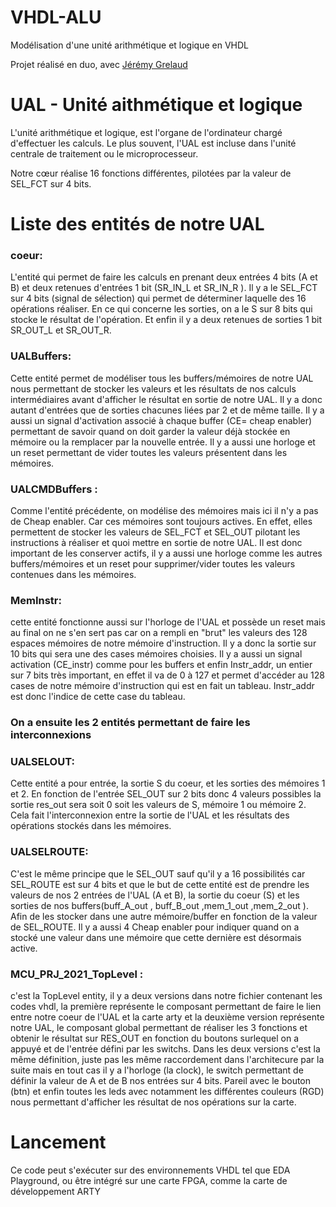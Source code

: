 # VHDL-ALU
Modélisation d'une unité arithmétique et logique en VHDL

Projet réalisé en duo, avec [Jérémy Grelaud](https://github.com/jeremyGrelaud)

# UAL - Unité aithmétique et logique

L'unité arithmétique et logique, est l'organe de l'ordinateur chargé d'effectuer les calculs. Le plus souvent, l'UAL est incluse dans l'unité centrale de traitement ou le microprocesseur.

Notre cœur réalise 16 fonctions différentes, pilotées par la valeur de SEL_FCT sur 4 bits.


# Liste des entités de notre UAL

### coeur: 
L'entité qui permet de faire les calculs en prenant deux entrées 4 bits (A et B) et deux retenues d'entrées 1 bit (SR_IN_L et SR_IN_R ).
Il y a le SEL_FCT sur 4 bits (signal de sélection) qui permet de déterminer laquelle des 16 opérations réaliser. En ce qui concerne les sorties, on a le S sur 8 bits qui stocke le résultat de l'opération. Et enfin il y a deux retenues de sorties 1 bit SR_OUT_L et SR_OUT_R.


### UALBuffers: 
Cette entité permet de modéliser tous les buffers/mémoires de notre UAL nous permettant de stocker les valeurs et les résultats de nos calculs intermédiaires avant
d'afficher le résultat en sortie de notre UAL. Il y a donc autant d'entrées que de sorties chacunes liées par 2 et de même taille. Il y a aussi un signal d'activation associé à chaque buffer (CE= cheap enabler) permettant de savoir quand on doit garder la valeur déjà stockée en mémoire ou la remplacer par la nouvelle entrée. Il y a aussi une horloge et un reset permettant de vider toutes les valeurs présentent dans les mémoires.


### UALCMDBuffers : 
Comme l'entité précédente, on modélise des mémoires mais ici il n'y a pas de Cheap enabler. Car ces mémoires sont toujours actives.
En effet, elles permettent de stocker les valeurs de SEL_FCT et SEL_OUT pilotant les instructions à réaliser et quoi mettre en sortie de notre UAL.
Il est donc important de les conserver actifs, il y a aussi une horloge comme les autres buffers/mémoires et un reset pour supprimer/vider toutes les valeurs contenues dans les mémoires.


### MemInstr: 
cette entité fonctionne aussi sur l'horloge de l'UAL et possède un reset mais au final on ne s'en sert pas car on a rempli en "brut" les valeurs des 128 espaces mémoires de
notre mémoire d'instruction. Il y a donc la sortie sur 10 bits qui sera une des cases mémoires choisies. Il y a aussi un signal activation (CE_instr) comme pour les buffers et enfin Instr_addr, un entier sur 7 bits très important, en effet il va de 0 à 127 et permet d'accéder au 128 cases de notre mémoire d'instruction qui est en fait un tableau. Instr_addr est donc l'indice de cette case du tableau.


### On a ensuite les 2 entités permettant de faire les interconnexions 

### UALSELOUT: 
Cette entité a pour entrée, la sortie S du coeur, et les sorties des mémoires 1 et 2. En fonction de l'entrée SEL_OUT sur 2 bits donc 4 valeurs possibles la sortie res_out sera soit 0 soit les valeurs de S, mémoire 1 ou mémoire 2. Cela fait l'interconnexion entre la sortie de l'UAL et les résultats des opérations stockés dans les mémoires.


### UALSELROUTE: 
C'est le même principe que le SEL_OUT sauf qu'il y a 16 possibilités car SEL_ROUTE est sur 4 bits et que le but de cette entité est de prendre les valeurs de nos 2 entrées de l'UAL (A et B), la sortie du coeur (S) et les sorties de nos buffers(buff_A_out , buff_B_out ,mem_1_out ,mem_2_out ). Afin de les stocker dans une autre mémoire/buffer en fonction de la valeur de SEL_ROUTE. Il y a aussi 4 Cheap enabler pour indiquer quand on a stocké une valeur dans une mémoire que cette dernière est désormais active.



### MCU_PRJ_2021_TopLevel : 
c'est la TopLevel entity, il y a deux versions dans notre fichier contenant les codes vhdl, la première représente le composant permettant de faire le lien entre notre coeur de l'UAL et la carte arty et la deuxième version représente notre UAL, le composant global permettant de réaliser les 3 fonctions et obtenir le résultat sur RES_OUT en fonction du boutons surlequel on a appuyé et de l'entrée défini par les switchs. Dans les deux versions c'est la même définition, juste pas les même raccordement dans l'architecure par la suite mais en tout cas il y a l'horloge (la clock), le switch permettant de définir la valeur de A et de B nos entrées sur 4 bits. Pareil avec le bouton (btn) et enfin toutes les leds avec notamment les différentes couleurs (RGD) nous permettant d'afficher les résultat de nos opérations sur la carte.


# Lancement

Ce code peut s'exécuter sur des environnements VHDL tel que EDA Playground, ou être intégré sur une carte FPGA, comme la carte de développement ARTY



